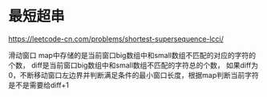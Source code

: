 # 最短超串

https://leetcode-cn.com/problems/shortest-supersequence-lcci/


滑动窗口
map中存储的是当前窗口big数组中和small数组不匹配的对应的字符的个数，
diff是当前窗口big数组中和small数组不匹配的字符总的个数，
如果diff为0，不断移动窗口左边界并判断满足条件的最小窗口长度，根据map判断当前字符是不是需要给diff+1